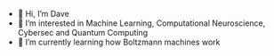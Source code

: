 - 👋 Hi, I’m Dave
- 👀 I’m interested in Machine Learning, Computational Neuroscience, Cybersec and Quantum Computing
- 🌱 I’m currently learning how Boltzmann machines work

<!---
Daven-ot/Daven-ot is a ✨ special ✨ repository because its `README.md` (this file) appears on your GitHub profile.
You can click the Preview link to take a look at your changes.
--->
